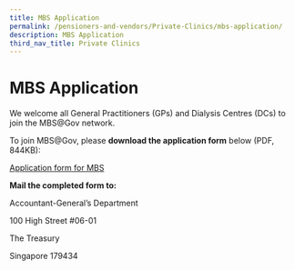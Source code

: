 ```yaml
---
title: MBS Application
permalink: /pensioners-and-vendors/Private-Clinics/mbs-application/
description: MBS Application
third_nav_title: Private Clinics
---
```

MBS Application
===============

We welcome all General Practitioners (GPs) and Dialysis Centres (DCs) to join the MBS@Gov network.

To join MBS@Gov, please **download the application form** below (PDF, 844KB):

[Application form for MBS](/files/Pensioners%20&%20Vendors/application-form-for-mbs@gov.pdf)

**Mail the completed form to:**

Accountant-General’s Department

100 High Street #06-01

The Treasury

Singapore 179434